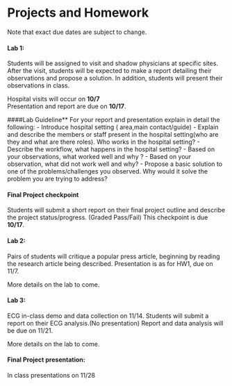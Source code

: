 # Projects and Homework

Note that exact due dates are subject to change.


#### Lab 1:  
Students will be assigned to visit and shadow physicians at specific sites. After the visit, students will be expected to make a report detailing their observations and propose a solution. In addition, students will present their observations in class.

Hospital visits will occur on **10/7** <br />
Presentation and report are due on **10/17**. <br />

####Lab Guideline**
For your report and presentation explain in detail the following:
	- Introduce hospital setting ( area,main contact/guide)
	- Explain and describe the members or staff present in the hospital setting(who are they and what are there roles). Who works in the hospital setting?
	- Describe the workflow, what happens in the hospital setting?
	- Based on your observations, what worked well and why ?
	- Based on your observation, what did not work well and why?
	- Propose a basic solution to one of the problems/challenges you observed. Why would it solve the problem you are trying to 
		address?

#### Final Project checkpoint
Students will submit a short report on their final project outline and describe the project status/progress. (Graded Pass/Fail) This checkpoint is due **10/17**.

#### Lab 2: 
Pairs of students will critique a popular press article, beginning by reading the research article being described. Presentation is as for HW1, due on 11/7.

More details on the lab to come.

#### Lab 3: 
ECG in-class demo and data collection on 11/14. Students will submit a report on their ECG analysis.(No presentation)
Report and data analysis will be due  on 11/21.

More details on the lab to come.

#### Final Project presentation: 
In class presentations on 11/28




